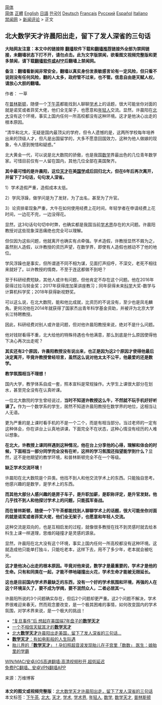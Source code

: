  <!-- 面包屑导航 --> <div class="breadcrumb"><!-- GTranslate: https://gtranslate.io/ -->  <div class="switcher notranslate">  <div class="selected">  <a href="#" onclick="return false;"> 简体</a>  </div>  <div class="option">  <a href="https://www.bannedbook.org" onclick="doGTranslate('zh-CN|zh-CN');jQuery('div.switcher div.selected a').html(jQuery(this).html());return false;" title="简体中文" class="nturl selected"> 简体</a>  <a href="https://www.bannedbook.org/zh-tw/" onclick="doGTranslate('zh-CN|zh-TW');jQuery('div.switcher div.selected a').html(jQuery(this).html());return false;" title="繁體中文" class="nturl"> 正體</a>  <a href="https://www.bannedbook.org/en/" onclick="doGTranslate('zh-CN|en');jQuery('div.switcher div.selected a').html(jQuery(this).html());return false;" title="English" class="nturl"> English</a>  <a href="https://www.bannedbook.org/ja/" onclick="doGTranslate('zh-CN|ja');jQuery('div.switcher div.selected a').html(jQuery(this).html());return false;" title="日本語" class="nturl"> 日語</a>  <a href="https://www.bannedbook.org/ko/" onclick="doGTranslate('zh-CN|ko');jQuery('div.switcher div.selected a').html(jQuery(this).html());return false;" title="한국어" class="nturl"> 한국어</a>  <a href="https://www.bannedbook.org/de/" onclick="doGTranslate('zh-CN|de');jQuery('div.switcher div.selected a').html(jQuery(this).html());return false;" title="Deutsch" class="nturl"> Deutsch</a>  <a href="https://www.bannedbook.org/fr/" onclick="doGTranslate('zh-CN|fr');jQuery('div.switcher div.selected a').html(jQuery(this).html());return false;" title="Français" class="nturl"> Français</a>  <a href="https://www.bannedbook.org/ru/" onclick="doGTranslate('zh-CN|ru');jQuery('div.switcher div.selected a').html(jQuery(this).html());return false;" title="Русский" class="nturl"> Русский</a>  <a href="https://www.bannedbook.org/es/" onclick="doGTranslate('zh-CN|es');jQuery('div.switcher div.selected a').html(jQuery(this).html());return false;" title="Español" class="nturl"> Español</a>  <a href="https://www.bannedbook.org/it/" onclick="doGTranslate('zh-CN|it');jQuery('div.switcher div.selected a').html(jQuery(this).html());return false;" title="Italiano" class="nturl"> Italiano</a>  </div>  </div>      <div class='breadcrumb-sub'><!-- Breadcrumb NavXT 6.3.0 --> <a href="https://www.bannedbook.org/" class="home">禁闻网</a> &gt; <a href="https://www.bannedbook.org/bnews/comments/" class="category">新闻评论</a> &gt; 正文</div></div><h2>北大数学天才许晨阳出走，留下了发人深省的三句话</h2> <p class="notice"><b>大陆网友注意：本文中的链接除 <a href="https://github.com/bannedbook/fanqiang" >翻墙</a>软件下载和<a href="https://github.com/killgcd/justmysocks/blob/master/README.md">翻墙推荐</a>链接外全部为禁网链接，未翻墙状态下打不开，请勿点击。此为文字版禁闻，欲看图文视频完整版和更多禁闻，请下载<a href="https://github.com/bannedbook/fanqiang">翻墙软件或APP</a>后翻墙上禁闻网。</p><p>备注：翻墙看新闻非常安全，翻墙以真实身份发表敏感言论有一定风险，但只看不说则没有任何风险，翻的人太多，政府管不过来，也不管。信息自由是天赋人权，请放心大胆的翻墙。</b></p>  <div class="entry"> <p>作者： 一草</p> <p id="summary">在<a href="https://www.bannedbook.org/bnews/tag/%E6%99%AE%E6%9E%97%E6%96%AF%E9%A1%BF/" class="st_tag internal_tag" rel="tag" title="标签 普林斯顿 下的日志">普林斯顿</a>，随便一个<a href="https://www.bannedbook.org/bnews/tag/%E4%B8%8B%E5%8D%88%E8%8C%B6/" class="st_tag internal_tag" rel="tag" title="标签 下午茶 下的日志">下午茶</a>都能找到人聊聊<a href="https://www.bannedbook.org/bnews/tag/%E5%AD%A6%E6%9C%AF/" class="st_tag internal_tag" rel="tag" title="标签 学术 下的日志">学术</a>上的话题，很大可能坐你对面的就是诺奖或者菲奖大佬，他们全无架子，也愿意和<a href="https://www.bannedbook.org/bnews/tag/%e5%b9%b4%e8%bd%bb%e4%ba%ba/" class="st_tag internal_tag" rel="tag" title="标签 年轻人 下的日志">年轻人</a>交流。显然，许晨阳在<a href="https://www.bannedbook.org/bnews/tag/%E5%8C%97%E5%A4%A7/" class="st_tag internal_tag" rel="tag" title="标签 北大 下的日志">北大</a>没有这个环境，事实上国内任何一所高校都没有这种环境。这才是他决心出走的根本原因。</p> <p id="conimg">“清华和北大，无疑是国内最顶尖的学府，但令人遗憾的是，这两所学校每年培养出来的顶级人才，但凡是出国留学的，大多不愿意回国效力，这种为他人做嫁的现象，令人感到惋惜和疑惑。”</p> <p>北大黄金一代，可以说是北大数院的骄傲，也是我国<a href="https://www.bannedbook.org/bnews/tag/%e6%95%b0%e5%ad%a6/" class="st_tag internal_tag" rel="tag" title="标签 数学 下的日志">数学</a>界最出色的几位青年数学家。可惜目前仅有一人留在国内，其他几位全部在美国聚齐。</p> <p><strong>其中最可惜的是许晨阳，这位<a href="https://www.bannedbook.org/bnews/tag/%e5%a4%a9%e6%89%8d/" class="st_tag internal_tag" rel="tag" title="标签 天才 下的日志">天才</a>在美<span class='wp_keywordlink'><a href="https://www.bannedbook.org/forum24/" title="国学传统文化禁书" target="_blank">国学</a></span>成后回归北大，但在6年后再次离开，并留下了3句话，句句发人深省。</strong></p> <p>1）学术造假严重，造假成本太低。</p> <p>2）学风浮躁，做学问是为了发财，为了出名，甚至为了升官。</p> <p>3）论资排辈现象严重，大牛在如何使用经费上花时间，年轻学者在申请经费上花时间，一边花不完，一边没得花。</p>  <p>显然，这3句话句句切中时弊，也确实都是我国当前<a href="https://www.bannedbook.org/bnews/tag/%E5%AD%A6%E6%9C%AF%E7%95%8C/" class="st_tag internal_tag" rel="tag" title="标签 学术界 下的日志">学术界</a>存在的大问题。许晨阳教授对这些现象深恶痛绝也完全可以理解。</p> <p>但仅因为这些问题，他就离开也确实有点牵强。学术造假，许教授显然不屑为之，虽然别人造假，以许教授的资历声望，在数学界，即使有人造假也撼动不了他的地位。</p> <p>学风浮躁也是事实，但所谓道不同不相为谋，见面打声招呼，不深交，老死不相往来就好了。以许教授的情商，不至于连这都做不到吧？</p> <p>至于科研经费短缺，其他人或许有问题，但他肯定不存在这个问题。他在2016年获得过拉马努金奖；2017年获得庞加莱讲座教习；同年获得未来<span class='wp_keywordlink'><a href="https://www.bannedbook.org/forum11/topic309.html" title="禁片：“科学”的棍子" target="_blank">科学</a></span>大奖-数学与计算机科学奖；2018年获得新视野奖。</p> <p>可以这么说，在北大数院，能和他比成就，比资历的不说没有，至少也是凤毛麟角。更何况他在2014年就获得了国家杰出青年科学基金资助，并被评为北京大学长江特聘教授。</p> <p>因此，科研经费对别人或许是问题，但对他许晨阳教授来说，绝对不是什么问题。</p> <p>他对钱财看得不重，北大给他的特殊待遇也令他满意，那么到底是什么原因使得他下决心再次出走呢？</p> <p><strong>其实还有2个原因，许晨阳教授没有说出来，也正是因为这2个原因才使得他最后决定离开，毕竟许教授曾经坦言，虽然这么说对他太太不公平，他最爱的还是数学。</strong></p>  <p><strong>教学氛围相当不理想！</strong></p> <p>国内大学，教学体系自成一套，照本宣科是常规操作。大学生上课很大部分在划水，甚至完全没有在认真听课。</p> <p>一位北大数院的学生曾经说过，<strong>当时不知道许教授这么牛，不然就不玩手机好好听课了。</strong>作为一个数学系的学生，居然不知道许晨阳教授在数学界的地位，这相当让人无语。</p> <p>更为严重的是上课时看手机的不是一个二个，而是有相当部分。当过老师的一定有这种体会，你在讲台上认真地讲课，下面完全不在状态，这种心情没有经历的人难以想象。</p> <p><strong>在北大，许教授上课同样遇到这种情况，他在台上分享他的心得，理解和体会的时候，下面相当一部分同学完全没有在听，这样的学习氛围还指望能学到什么？</strong>显然，这不是他期望的教学环境，和普林斯顿完全不在一个等级。</p> <p><strong>缺乏学术交流环境！</strong></p> <p>许晨阳在北大数院是个异类。他找不到人和他交流学术上的东西。只能独自思考。他感兴趣的是数学，是学术上的东西。</p> <p><strong>而其他大部分人感兴趣的是房子车子，是升职加薪，是职称评定，是升官发财。他几乎找不到人和他探讨学术上的问题，只能孤军奋战。</strong></p>  <p><strong>而在普林斯顿，随便一个下午茶都能找到人聊聊学术上的话题，很大可能坐你对面的就是诺奖或者菲奖大佬，他们全无架子，也愿意和年轻人交流。</strong></p> <p>这种交流是双向的，也是互相启发的过程，就像很多教授在找不到灵感时就去给本科生上课一样道理，思维的碰撞才是灵感的源泉。</p> <p>显然，许晨阳在北大没有这个环境，事实上国内任何一所高校都没有这种环境。这就造成他只能单打独斗，只能吃老本，这样下去，用不了多少年，老本就会被吃光。</p> <p><strong>这才是他决心出走的根本原因。毕竟对他来说，数学才是最重要的，学术才是他的生命。只有和同类在一起，才能不停地碰撞出火花，学术生命才能被无限延长。</strong></p> <p><strong>这也是目前国内学术界最缺乏的东西，没有一个好的学术氛围和环境，再强的人在这个环境呆久了，要不成为学阀，要不泯然众人，二者必居其一。</strong></p> <p>许晨阳所说的3个问题确实存在，但后2个问题却更严重。这2个问题不解决，学术界很难迎来春天。然而观念要改变，是一个极其困难的事情，如何改变国内的学术氛围，对学术界来说，是一个极大的挑战！</p> <ul class='op-related-articles' title='相关阅读'> <li><a href='https://www.bannedbook.org/bnews/cbnews/20210612/1565113.html' target='_blank'>“复旦事件”后 想起在美国端7年盘子的<b>数学天才</b></a></li> <li><a href='https://www.bannedbook.org/bnews/ccpdope/20200919/1399314.html' target='_blank'>一个不相信天赋其才的<b>数学天才</b></a></li> <li><a href='https://www.bannedbook.org/bnews/comments/20200530/1370780.html' target='_blank'>北大<b>数学天才</b>许晨阳出走美国，留下了发人深省的三句话...</a></li> <li><a href='https://www.bannedbook.org/bnews/lifebaike/20200515/1328752.html' target='_blank'><b>数学天才</b>：有如电影般的人生际遇</a></li> <li><a href='https://www.bannedbook.org/bnews/funmedia/20200326/1300474.html' target='_blank'>胎儿界的「<b>数学天才</b>」！孕妇照超音波发现胎儿在子宫里「数数」 医生：娘胎里的学霸</a></li> </ul> <p class="texttj"> <a href="https://github.com/bannedbook/fanqiang/wiki/V2ray%E6%9C%BA%E5%9C%BA" target="_blank">WIN/MAC/安卓/iOS高速翻墙:高清视频秒开,超低延迟</a><br/> <a href="https://github.com/bannedbook/fanqiang/wiki/%E7%A6%81%E9%97%BB%E7%BD%91%E5%AE%89%E5%8D%93%E7%BF%BB%E5%A2%99%E6%96%B0%E9%97%BBAPP" target="_blank">免费PC翻墙、安卓VPN翻墙APP</a></p><p> 来源：万维博客 </p> <a name='sharetosocial'></a>  <div style="margin-bottom:5px;padding-bottom:5px;clear:both"> <div id="archive-pix-1" class="banner-ads"> <!-- AuctionX Display platform tag START --> <div id="26318x728x90x621x_ADSLOT2" clicktrack="%%CLICK_URL_ESC%%"></div> <!-- AuctionX Display platform tag END --> </div> <div id="archive-pix-2" class="banner-ads"> <!-- AuctionX Display platform tag START --> <div id="26315x300x250x621x_ADSLOT2" clicktrack="%%CLICK_URL_ESC%%"></div> <!-- AuctionX Display platform tag END --> </div> </div>    <div id="archive-pix-1" class="banner-ads"> <!-- AuctionX Display platform tag START --> <div id="26318x728x90x621x_ADSLOT3" clicktrack="%%CLICK_URL_ESC%%"></div> <!-- AuctionX Display platform tag END --> </div> <div><b>本文的图文或视频完整版</b>：<a href='https://www.bannedbook.org/bnews/comments/20210718/1589458.html'>北大数学天才许晨阳出走，留下了发人深省的三句话</a></div>  </div><!--END ENTRY--> <div class="postfooter"> <div>本文标签：<a href="https://www.bannedbook.org/bnews/tag/%E4%B8%8B%E5%8D%88%E8%8C%B6/" rel="tag">下午茶</a>, <a href="https://www.bannedbook.org/bnews/tag/%E5%8C%97%E5%A4%A7/" rel="tag">北大</a>, <a href="https://www.bannedbook.org/bnews/tag/%e5%a4%a9%e6%89%8d/" rel="tag">天才</a>, <a href="https://www.bannedbook.org/bnews/tag/%E5%AD%A6%E6%9C%AF/" rel="tag">学术</a>, <a href="https://www.bannedbook.org/bnews/tag/%E5%AD%A6%E6%9C%AF%E7%95%8C/" rel="tag">学术界</a>, <a href="https://www.bannedbook.org/bnews/tag/%e5%b9%b4%e8%bd%bb%e4%ba%ba/" rel="tag">年轻人</a>, <a href="https://www.bannedbook.org/bnews/tag/%e6%95%b0%e5%ad%a6/" rel="tag">数学</a>, <a href="https://www.bannedbook.org/bnews/tag/%e6%95%b0%e5%ad%a6%e5%a4%a9%e6%89%8d/" rel="tag">数学天才</a>, <a href="https://www.bannedbook.org/bnews/tag/%E6%99%AE%E6%9E%97%E6%96%AF%E9%A1%BF/" rel="tag">普林斯顿</a></div>  </div><!--END POSTFOOTER--> 